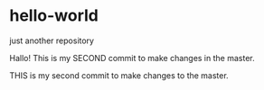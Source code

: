 # hello-world
just another repository

Hallo!
This is my SECOND commit to make changes in the master. 


THIS is my second commit to make changes to the master. 
